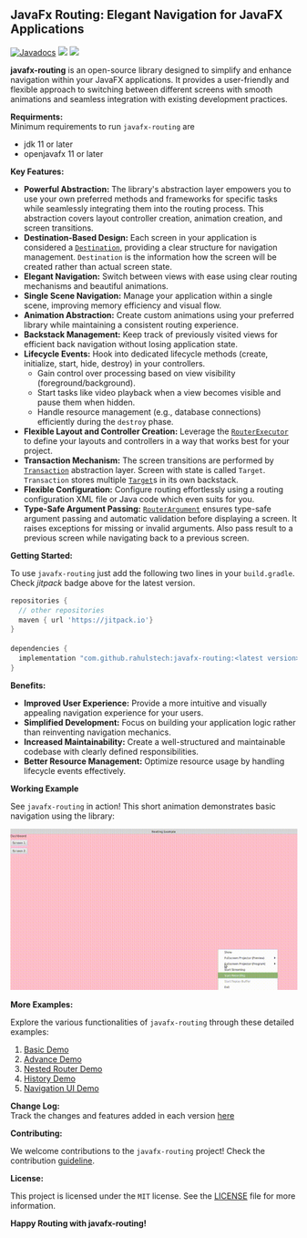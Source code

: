 ## JavaFx Routing: Elegant Navigation for JavaFX Applications


[![Javadocs](https://img.shields.io/badge/javadoc-2.0.0-brightgreen.svg)](https://jitpack.io/com/github/rahulstech/javafx-routing/2.0.0/javadoc/)
[![](https://jitpack.io/v/rahulstech/javafx-routing.svg)](https://jitpack.io/#rahulstech/javafx-routing)
[![](https://img.shields.io/badge/License-MIT-blue.svg)](https://opensource.org/licenses/MIT)

**javafx-routing** is an open-source library designed to simplify and enhance navigation within your JavaFX applications. It provides a user-friendly and flexible approach to switching between different screens with smooth animations and seamless integration with existing development practices.

**Requirments:**  
Minimum requirements to run `javafx-routing` are
- jdk 11 or later
- openjavafx 11 or later

**Key Features:**

* **Powerful Abstraction:** The library's abstraction layer empowers you to use your own preferred methods and frameworks for specific tasks while seamlessly integrating them into the routing process. This abstraction covers layout controller creation, animation creation, and screen transitions.
* **Destination-Based Design:** Each screen in your application is considered a [`Destination`](./library/src/main/java/rahulstech/jfx/routing/element/Destination.java), providing a clear structure for navigation management.
  `Destination` is the information how the screen will be created rather than actual screen state.
* **Elegant Navigation:** Switch between views with ease using clear routing mechanisms and beautiful animations.
* **Single Scene Navigation:** Manage your application within a single scene, improving memory efficiency and visual flow.
* **Animation Abstraction:** Create custom animations using your preferred library while maintaining a consistent routing experience.
* **Backstack Management:** Keep track of previously visited views for efficient back navigation without losing application state.
* **Lifecycle Events:** Hook into dedicated lifecycle methods (create, initialize, start, hide, destroy) in your controllers.
    - Gain control over processing based on view visibility (foreground/background).
    - Start tasks like video playback when a view becomes visible and pause them when hidden.
    - Handle resource management (e.g., database connections) efficiently during the `destroy` phase.
* **Flexible Layout and Controller Creation:** Leverage the [`RouterExecutor`](./library/src/main/java/rahulstech/jfx/routing/RouterExecutor.java) to define your layouts and controllers in a way that works best for your project.
* **Transaction Mechanism:** The screen transitions are performed by [`Transaction`](./library/src/main/java/rahulstech/jfx/routing/Transaction.java) abstraction layer. Screen with state is called `Target`.
  `Transaction` stores multiple [`Target`](./library/src/main/java/rahulstech/jfx/routing/Transaction.java)s in its own backstack.
* **Flexible Configuration:** Configure routing effortlessly using a routing configuration XML file or Java code which even suits for you.
* **Type-Safe Argument Passing:** [`RouterArgument`](./library/src/main/java/rahulstech/jfx/routing/element/RouterArgument.java) ensures type-safe argument passing and automatic validation before displaying a screen. It raises exceptions for missing or invalid arguments.
  Also pass result to a previous screen while navigating back to a previous screen.

**Getting Started:**

To use `javafx-routing` just add the following two lines in your `build.gradle`. Check _jitpack_ badge above for the latest version.

```groovy
repositories {
  // other repositories
  maven { url 'https://jitpack.io'}
}

dependencies {
  implementation "com.github.rahulstech:javafx-routing:<latest version>"
}
```

**Benefits:**

* **Improved User Experience:** Provide a more intuitive and visually appealing navigation experience for your users.
* **Simplified Development:** Focus on building your application logic rather than reinventing navigation mechanics.
* **Increased Maintainability:** Create a well-structured and maintainable codebase with clearly defined responsibilities.
* **Better Resource Management:** Optimize resource usage by handling lifecycle events effectively.

**Working Example**

See `javafx-routing` in action! This short animation demonstrates basic navigation using the library:

![running example of basic demo](./running-example.gif)

**More Examples:**

Explore the various functionalities of `javafx-routing` through these detailed examples:

1. [Basic Demo](./samples/basic-demo/ReadMe.md)
2. [Advance Demo](./samples/single-scene-demo/ReadMe.md)
3. [Nested Router Demo](./samples/nested-router-demo/ReadMe.md)
4. [History Demo](./samples/history-demo/ReadMe.md)
5. [Navigation UI Demo](/samples/backstackcallback-demo/ReadMe.md)

**Change Log:**  
Track the changes and features added in each version [here](CHANGELOG.md)

**Contributing:**

We welcome contributions to the `javafx-routing` project! Check the contribution [guideline](./CONTRIBUTING.md).

**License:**

This project is licensed under the `MIT` license. See the [LICENSE](LICENSE.txt) file for more information.

**Happy Routing with javafx-routing!**
